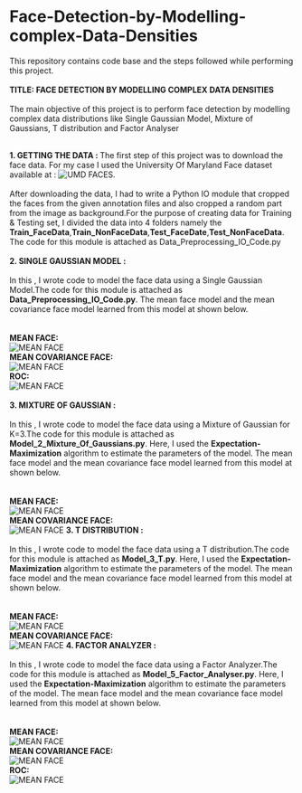# Face-Detection-by-Modelling-complex-Data-Densities
This repository contains code base and the steps followed while performing this project.
<br> </br>
<b>TITLE: FACE DETECTION BY MODELLING COMPLEX DATA DENSITIES</b>
<br></br>
The main objective of this project is to perform face detection by modelling complex data distributions like Single Gaussian Model,
Mixture of Gaussians, T distribution and Factor Analyser
<br></br>

<b>1. GETTING THE DATA : </b>
The first step of this project was to download the face data. For my case I used the University Of Maryland Face dataset available at :
![UMD FACES](http://www.umdfaces.io/").
<br></br>
After downloading the data, I had to write a Python IO module that cropped the faces from the given annotation files and also cropped a   random part from the image as background.For the purpose of creating data for Training & Testing set, I divided the data into 4 folders namely the <b>Train_FaceData</b>,<b>Train_NonFaceData</b>,<b>Test_FaceDate</b>,<b>Test_NonFaceData</b>. The code for this module is attached as Data_Preprocessing_IO_Code.py
<br></br>
<b>2. SINGLE GAUSSIAN MODEL : </b>
<br></br>
In this , I wrote code to model the face data using a Single Gaussian Model.The code for this module is attached as <b>Data_Preprocessing_IO_Code.py</b>. The mean face model and the mean covariance face model learned from this model at shown below.
<br></br>
<br><b>MEAN FACE:</b></br>
![MEAN FACE](https://github.com/kalyanghosh/Face-Detection-by-Modelling-complex-Data-Densities/blob/master/Model_1_MeanFace.png)
<br><b>MEAN COVARIANCE FACE:</b></br>
![MEAN FACE](https://github.com/kalyanghosh/Face-Detection-by-Modelling-complex-Data-Densities/blob/master/Model_1_Covariance_Face.png)
<br><b>ROC:</b></br>
![MEAN FACE](https://github.com/kalyanghosh/Face-Detection-by-Modelling-complex-Data-Densities/blob/master/ROC_Model_1_Gaussian.png)
<br></br>
<b>3. MIXTURE OF GAUSSIAN : </b>
<br></br>
In this , I wrote code to model the face data using a Mixture of Gaussian for K=3.The code for this module is attached as <b>Model_2_Mixture_Of_Gaussians.py</b>. Here, I used the <b>Expectation-Maximization</b> algorithm to estimate the parameters of the model. The mean face model and the mean covariance face model learned from this model at shown below.
<br></br>
<br><b>MEAN FACE:</b></br>
![MEAN FACE](https://github.com/kalyanghosh/Face-Detection-by-Modelling-complex-Data-Densities/blob/master/Model_2_MeanFace.png)
<br><b>MEAN COVARIANCE FACE:</b></br>
![MEAN FACE](https://github.com/kalyanghosh/Face-Detection-by-Modelling-complex-Data-Densities/blob/master/Model_1_Covariance_Face.png)
<b>3. T DISTRIBUTION : </b>
<br></br>
In this , I wrote code to model the face data using a T distribution.The code for this module is attached as <b>Model_3_T.py</b>. Here, I used the <b>Expectation-Maximization</b> algorithm to estimate the parameters of the model. The mean face model and the mean covariance face model learned from this model at shown below.
<br></br>
<br><b>MEAN FACE:</b></br>
![MEAN FACE](https://github.com/kalyanghosh/Face-Detection-by-Modelling-complex-Data-Densities/blob/master/Model_2_MeanFace.png)
<br><b>MEAN COVARIANCE FACE:</b></br>
![MEAN FACE](https://github.com/kalyanghosh/Face-Detection-by-Modelling-complex-Data-Densities/blob/master/Model_1_Covariance_Face.png)
<b>4. FACTOR ANALYZER : </b>
<br></br>
In this , I wrote code to model the face data using a Factor Analyzer.The code for this module is attached as <b>Model_5_Factor_Analyser.py</b>. Here, I used the <b>Expectation-Maximization</b> algorithm to estimate the parameters of the model. The mean face model and the mean covariance face model learned from this model at shown below.
<br></br>
<br><b>MEAN FACE:</b></br>
![MEAN FACE](https://github.com/kalyanghosh/Face-Detection-by-Modelling-complex-Data-Densities/blob/master/Model_5_MeanFace.png)
<br><b>MEAN COVARIANCE FACE:</b></br>
![MEAN FACE](https://github.com/kalyanghosh/Face-Detection-by-Modelling-complex-Data-Densities/blob/master/Model_4_Covariance_Face.png)
<br><b>ROC:</b></br>
![MEAN FACE](https://github.com/kalyanghosh/Face-Detection-by-Modelling-complex-Data-Densities/blob/master/Model_5_ROC.png)
<br></br>

